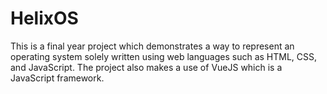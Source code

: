# HelixOS
This is a final year project which demonstrates a way to represent an operating system solely written using web languages such as HTML, CSS, and JavaScript.
The project also makes a use of VueJS which is a JavaScript framework.
